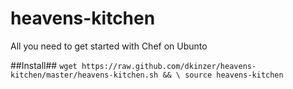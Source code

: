 heavens-kitchen
===============

All you need to get started with Chef on Ubunto

##Install##
`wget https://raw.github.com/dkinzer/heavens-kitchen/master/heavens-kitchen.sh && \
source heavens-kitchen`
